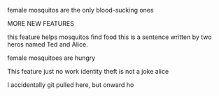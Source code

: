 
female mosquitos are the only blood-sucking ones

MORE NEW FEATURES

this feature helps mosquitos find food
this is a sentence written by two heros named Ted and Alice.

female mosquitoes are hungry

This feature just no work
identity theft is not a joke alice

I accidentally git pulled here, but onward ho
